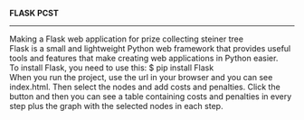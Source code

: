 **FLASK PCST**
<hr>
Making a Flask web application for prize collecting steiner tree
<br>
Flask is a small and lightweight Python web framework that provides useful tools and features that make creating web applications in Python easier.
<br>
To install Flask, you need to use this: $ pip install Flask
<br>
When you run the project, use the url in your browser and you can see index.html. Then select the nodes and add costs and penalties. Click the button and then you can see a table containing costs and penalties in every step plus the graph with the selected nodes in each step.
